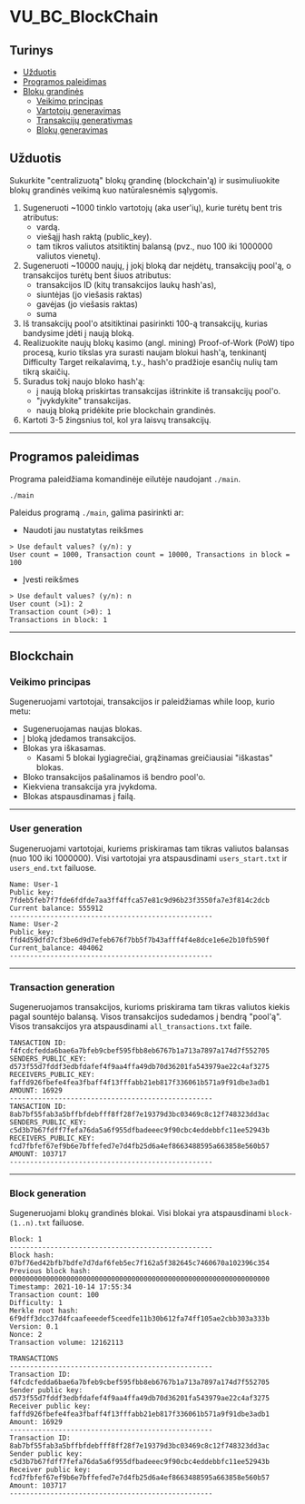 # VU_BC_BlockChain

## Turinys
- [Užduotis](#užduotis)
- [Programos paleidimas](#programos-paleidimas)
- [Blokų grandinės](#blockchain)
  - [Veikimo principas](#veikimo-principas)
  - [Vartotojų generavimas](#user-generation)
  - [Transakcijų generativmas](#transaction-generation)
  - [Blokų generavimas](#block-generation)
 
## Užduotis
Sukurkite "centralizuotą" blokų grandinę (blockchain'ą) ir susimuliuokite blokų grandinės veikimą kuo natūralesnėmis sąlygomis. 

1. Sugeneruoti ~1000 tinklo vartotojų (aka user'ių), kurie turėtų bent tris atributus:
   - vardą.
   - viešąjį hash raktą (public_key).
   - tam tikros valiutos atsitiktinį balansą (pvz., nuo 100 iki 1000000 valiutos vienetų).
2. Sugeneruoti ~10000 naujų, į jokį bloką dar neįdėtų, transakcijų pool'ą, o transakcijos turėtų bent šiuos atributus:
   - transakcijos ID (kitų transakcijos laukų hash'as),
   - siuntėjas (jo viešasis raktas)
   - gavėjas (jo viešasis raktas)
   - suma
3. Iš transakcijų pool'o atsitiktinai pasirinkti 100-ą transakcijų, kurias bandysime įdėti į naują bloką.
4. Realizuokite naujų blokų kasimo (angl. mining) Proof-of-Work (PoW) tipo procesą, kurio tikslas yra surasti naujam blokui hash'ą, tenkinantį
Difficulty Target reikalavimą, t.y., hash'o pradžioje esančių nulių tam tikrą skaičių.
5. Suradus tokį naujo bloko hash'ą:
   - į naują bloką priskirtas transakcijas ištrinkite iš transakcijų pool'o.
   - "įvykdykite" transakcijas.
   - naują bloką pridėkite prie blockchain grandinės.
6. Kartoti 3-5 žingsnius tol, kol yra laisvų transakcijų.
---

## Programos paleidimas
Programa paleidžiama komandinėje eilutėje naudojant `./main`.
```shell
./main
```
Paleidus programą `./main`, galima pasirinkti ar:
- Naudoti jau nustatytas reikšmes
```shell
> Use default values? (y/n): y
User count = 1000, Transaction count = 10000, Transactions in block = 100
```
- Įvesti reikšmes
```shell
> Use default values? (y/n): n
User count (>1): 2
Transaction count (>0): 1
Transactions in block: 1
```
---

## Blockchain
### Veikimo principas
Sugeneruojami vartotojai, transakcijos ir paleidžiamas while loop, kurio metu:
- Sugeneruojamas naujas blokas.
- Į bloką įdedamos transakcijos.
- Blokas yra iškasamas.
  - Kasami 5 blokai lygiagrečiai, grąžinamas greičiausiai "iškastas" blokas.
- Bloko transakcijos pašalinamos iš bendro pool'o.
- Kiekviena transakcija yra įvykdoma.
- Blokas atspausdinamas į failą.
---
### User generation
Sugeneruojami vartotojai, kuriems priskiramas tam tikras valiutos balansas (nuo 100 iki 1000000). Visi vartotojai yra atspausdinami `users_start.txt` ir `users_end.txt` failuose.
```shell
Name: User-1
Public key: 7fdeb5feb7f7fde6fdfde7aa3ff4ffca57e81c9d96b23f3550fa7e3f814c2dcb
Current balance: 555912
--------------------------------------------------
Name: User-2
Public_key: ffd4d59dfd7cf3be6d9d7efeb676f7bb5f7b43afff4f4e8dce1e6e2b10fb590f
Current_balance: 404062
--------------------------------------------------
```
---
### Transaction generation
Sugeneruojamos transakcijos, kurioms priskirama tam tikras valiutos kiekis pagal sountėjo balansą. Visos transakcijos sudedamos į bendrą "pool'ą". Visos transakcijos yra atspausdinami `all_transactions.txt` faile.
```shell
TANSACTION ID: f4fcdcfedda6bae6a7bfeb9cbef595fbb8eb6767b1a713a7897a174d7f552705
SENDERS_PUBLIC_KEY: d573f55d7fddf3edbfdafef4f9aa4ffa49db70d36201fa543979ae22c4af3275
RECEIVERS_PUBLIC_KEY: faffd926fbefe4fea3fbaff4f13fffabb21eb817f336061b571a9f91dbe3adb1
AMOUNT: 16929
--------------------------------------------------
TANSACTION ID: 8ab7bf55fab3a5bffbfdebfff8ff28f7e19379d3bc03469c8c12f748323dd3ac
SENDERS_PUBLIC_KEY: c5d3b7b67fdff7fefa76da5a6f955dfbadeeec9f90cbc4eddebbfc11ee52943b
RECEIVERS_PUBLIC_KEY: fcd7fbfef67ef9b6e7bffefed7e7d4fb25d6a4ef8663488595a663858e560b57
AMOUNT: 103717
--------------------------------------------------
```
---
### Block generation
Sugeneruojami blokų grandinės blokai. Visi blokai yra atspausdinami `block-(1..n).txt` failuose.
```shell
Block: 1
--------------------------------------------------
Block hash: 07bf76ed42bfb7bdfe7d7daf6feb5ec7f162a5f382645c7460670a102396c354
Previous block hash: 0000000000000000000000000000000000000000000000000000000000000000
Timestamp: 2021-10-14 17:55:34
Transaction count: 100
Difficulty: 1
Merkle root hash: 6f9dff3dcc37d4fcaafeeedef5ceedfe11b30b612fa74ff105ae2cbb303a333b
Version: 0.1
Nonce: 2
Transaction volume: 12162113

TRANSACTIONS
--------------------------------------------------
Transaction ID: f4fcdcfedda6bae6a7bfeb9cbef595fbb8eb6767b1a713a7897a174d7f552705
Sender public key: d573f55d7fddf3edbfdafef4f9aa4ffa49db70d36201fa543979ae22c4af3275
Receiver public key: faffd926fbefe4fea3fbaff4f13fffabb21eb817f336061b571a9f91dbe3adb1
Amount: 16929
--------------------------------------------------
Transaction ID: 8ab7bf55fab3a5bffbfdebfff8ff28f7e19379d3bc03469c8c12f748323dd3ac
Sender public key: c5d3b7b67fdff7fefa76da5a6f955dfbadeeec9f90cbc4eddebbfc11ee52943b
Receiver public key: fcd7fbfef67ef9b6e7bffefed7e7d4fb25d6a4ef8663488595a663858e560b57
Amount: 103717
--------------------------------------------------
```
